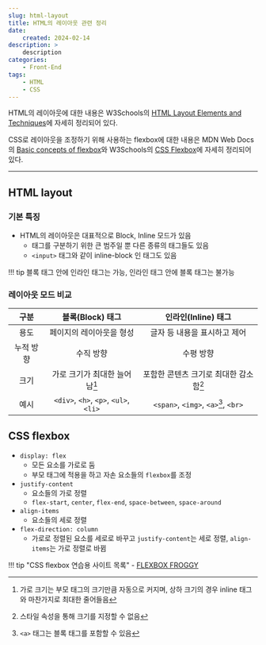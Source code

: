 ```yaml
---
slug: html-layout
title: HTML의 레이아웃 관련 정리
date:
    created: 2024-02-14
description: >
    description
categories:
    - Front-End
tags:
    - HTML
    - CSS
---
```


HTML의 레이아웃에 대한 내용은 W3Schools의 [HTML Layout Elements and Techniques](https://www.w3schools.com/html/html_layout.asp)에 자세히 정리되어 있다.  

CSS로 레이아웃을 조정하기 위해 사용하는 flexbox에 대한 내용은 MDN Web Docs의 [Basic concepts of flexbox](https://developer.mozilla.org/en-US/docs/Web/CSS/CSS_flexible_box_layout/Basic_concepts_of_flexbox)와 W3Schools의 [CSS Flexbox](https://www.w3schools.com/css/css3_flexbox.asp)에 자세히 정리되어 있다.  

<!-- more -->

---

## HTML layout

### 기본 특징

- HTML의 레이아웃은 대표적으로 Block, Inline 모드가 있음
    - 태그를 구분하기 위한 큰 범주일 뿐 다른 종류의 태그들도 있음
    - `<input>` 태그와 같이 inline-block 인 태그도 있음

!!! tip
    블록 태그 안에 인라인 태그는 가능, 인라인 태그 안에 블록 태그는 불가능

### 레이아웃 모드 비교

|   구분    |           블록(Block) 태그            |          인라인(Inline) 태그           |
| :-------: | :-----------------------------------: | :------------------------------------: |
|   용도    |       페이지의 레이아웃을 형성        |      글자 등 내용을 표시하고 제어      |
| 누적 방향 |               수직 방향               |               수평 방향                |
|   크기    |     가로 크기가 최대한 늘어남[^1]     | 포함한 콘텐츠 크기로 최대한 감소함[^2] |
|   예시    | `<div>`, `<h>`, `<p>`, `<ul>`, `<li>` |  `<span>`, `<img>`, `<a>`[^3], `<br>`  |

[^1]: 가로 크기는 부모 태그의 크기만큼 자동으로 커지며, 상하 크기의 경우 inline 태그와 마찬가지로 최대한 줄어들음  
[^2]: 스타일 속성을 통해 크기를 지정할 수 없음  
[^3]: `<a>` 태그는 블록 태그를 포함할 수 있음  

## CSS flexbox

- `display: flex`
    - 모든 요소를 가로로 둠
    - 부모 태그에 적용을 하고 자손 요소들의 `flexbox`를 조정
- `justify-content`
    - 요소들의 가로 정렬
    - `flex-start`, `center`, `flex-end`, `space-between`, `space-around`
- `align-items`
    - 요소들의 세로 정렬
- `flex-direction: column`
    - 가로로 정렬된 요소를 세로로 바꾸고 `justify-content`는 세로 정렬, `align-items`는 가로 정렬로 바뀜

!!! tip "CSS flexbox 연습용 사이트 목록"
    - [FLEXBOX FROGGY](https://flexboxfroggy.com/)